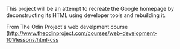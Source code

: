 This project will be an attempt to recreate the Google homepage by deconstructing its HTML using developer tools and rebuilding it. 

From The Odin Project's web develpment course (http://www.theodinproject.com/courses/web-development-101/lessons/html-css